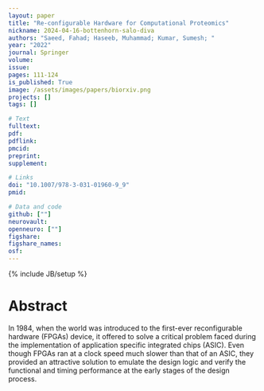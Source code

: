 ```yaml
---
layout: paper
title: "Re-configurable Hardware for Computational Proteomics"
nickname: 2024-04-16-bottenhorn-salo-diva
authors: "Saeed, Fahad; Haseeb, Muhammad; Kumar, Sumesh; "
year: "2022"
journal: Springer
volume: 
issue:
pages: 111-124
is_published: True
image: /assets/images/papers/biorxiv.png
projects: []
tags: []

# Text
fulltext:
pdf:
pdflink:
pmcid:
preprint: 
supplement:

# Links
doi: "10.1007/978-3-031-01960-9_9"
pmid:

# Data and code
github: [""]
neurovault:
openneuro: [""]
figshare:
figshare_names:
osf:
---
```

{% include JB/setup %}

# Abstract

In 1984, when the world was introduced to the first-ever reconfigurable hardware (FPGAs) device, it offered to solve a critical problem faced during the implementation of application specific integrated chips (ASIC). Even though FPGAs ran at a clock speed much slower than that of an ASIC, they provided an attractive solution to emulate the design logic and verify the functional and timing performance at the early stages of the design process.
